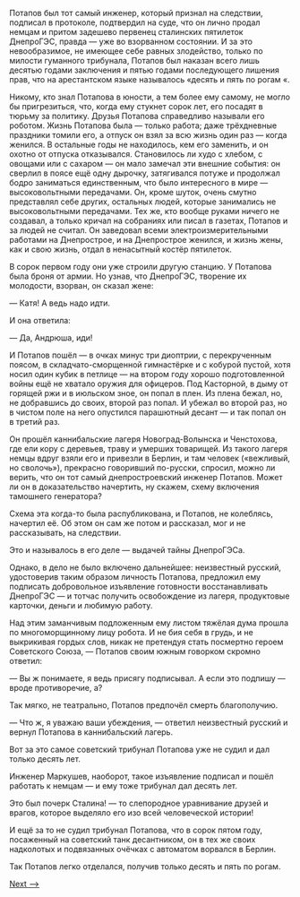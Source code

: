 Потапов был тот самый инженер, который признал на следствии, подписал в протоколе, подтвердил на суде, что он лично продал немцам и притом задешево первенец сталинских пятилеток ДнепроГЭС, правда — уже во взорванном состоянии. И за это невообразимое, не имеющее себе равных злодейство, только по милости гуманного трибунала, Потапов был наказан всего лишь десятью годами заключения и пятью годами последующего лишения прав, что на арестантском языке называлось «десять и пять по рогам «.

Никому, кто знал Потапова в юности, а тем более ему самому, не могло бы пригрезиться, что, когда ему стукнет сорок лет, его посадят в тюрьму за политику. Друзья Потапова справедливо называли его роботом. Жизнь Потапова была — только работа; даже трёхдневные праздники томили его, а отпуск он взял за всю жизнь один раз — когда женился. В остальные годы не находилось, кем его заменить, и он охотно от отпуска отказывался. Становилось ли худо с хлебом, с овощами или с сахаром — он мало замечал эти внешние события: он сверлил в поясе ещё одну дырочку, затягивался потуже и продолжал бодро заниматься единственным, что было интересного в мире — высоковольтными передачами. Он, кроме шуток, очень смутно представлял себе других, остальных людей, которые занимались не высоковольтными передачами. Тех же, кто вообще руками ничего не создавал, а только кричал на собраниях или писал в газетах, Потапов и за людей не считал. Он заведовал всеми электроизмерительными работами на Днепрострое, и на Днепрострое женился, и жизнь жены, как и свою жизнь, отдал в ненасытный костёр пятилеток.

В сорок первом году они уже строили другую станцию. У Потапова была броня от армии. Но узнав, что ДнепроГЭС, творение их молодости, взорван, он сказал жене:

— Катя! А ведь надо идти.

И она ответила:

— Да, Андрюша, иди!

И Потапов пошёл — в очках минус три диоптрии, с перекрученным поясом, в складчато-сморщенной гимнастёрке и с кобурой пустой, хотя носил один кубик в петлице — на втором году хорошо подготовленной войны ещё не хватало оружия для офицеров. Под Касторной, в дыму от горящей ржи и в июльском зное, он попал в плен. Из плена бежал, но, не добравшись до своих, второй раз попал. И убежал во второй раз, но в чистом поле на него опустился парашютный десант — и так попал он в третий раз.

Он прошёл каннибальские лагеря Новоград-Волынска и Ченстохова, где ели кору с деревьев, траву и умерших товарищей. Из такого лагеря немцы вдруг взяли его и привезли в Берлин, и там человек («вежливый, но сволочь»), прекрасно говоривший по-русски, спросил, можно ли верить, что он тот самый днепростроевский инженер Потапов. Может ли он в доказательство начертить, ну скажем, схему включения тамошнего генератора?

Схема эта когда-то была распубликована, и Потапов, не колеблясь, начертил её. Об этом он сам же потом и рассказал, мог и не рассказывать, на следствии.

Это и называлось в его деле — выдачей тайны ДнепроГЭСа.

Однако, в дело не было включено дальнейшее: неизвестный русский, удостоверив таким образом личность Потапова, предложил ему подписать добровольное изъявление готовности восстанавливать ДнепроГЭС — и тотчас получить освобождение из лагеря, продуктовые карточки, деньги и любимую работу.

Над этим заманчивым подложенным ему листом тяжёлая дума прошла по многоморщинному лицу робота. И не бия себя в грудь, и не выкрикивая гордых слов, никак не претендуя стать посмертно героем Советского Союза, — Потапов своим южным говорком скромно ответил:

— Вы ж понимаете, я ведь присягу подписывал. А если это подпишу — вроде противоречие, а?

Так мягко, не театрально, Потапов предпочёл смерть благополучию.

— Что ж, я уважаю ваши убеждения, — ответил неизвестный русский и вернул Потапова в каннибальский лагерь.

Вот за это самое советский трибунал Потапова уже не судил и дал только десять лет.

Инженер Маркушев, наоборот, такое изъявление подписал и пошёл работать к немцам — и ему тоже трибунал дал десять лет.

Это был почерк Сталина! — то слепородное уравнивание друзей и врагов, которое выделяло его изо всей человеческой истории!

И ещё за то не судил трибунал Потапова, что в сорок пятом году, посаженный на советский танк десантником, он в тех же своих надколотых и подвязанных очёчках с автоматом ворвался в Берлин.

Так Потапов легко отделался, получив только десять и пять по рогам.

[Next -->](https://github.com/AdamSkywalker/literature/blob/master/citations/ru/%D0%A1%D0%BE%D0%BB%D0%B6%D0%B5%D0%BD%D0%B8%D1%86%D1%8B%D0%BD/%D0%92%20%D0%BA%D1%80%D1%83%D0%B3%D0%B5%20%D0%BF%D0%B5%D1%80%D0%B2%D0%BE%D0%BC/13%20-%20%D0%9C%D0%BE%D0%B8%D1%81%D0%B5%D0%B9.md)